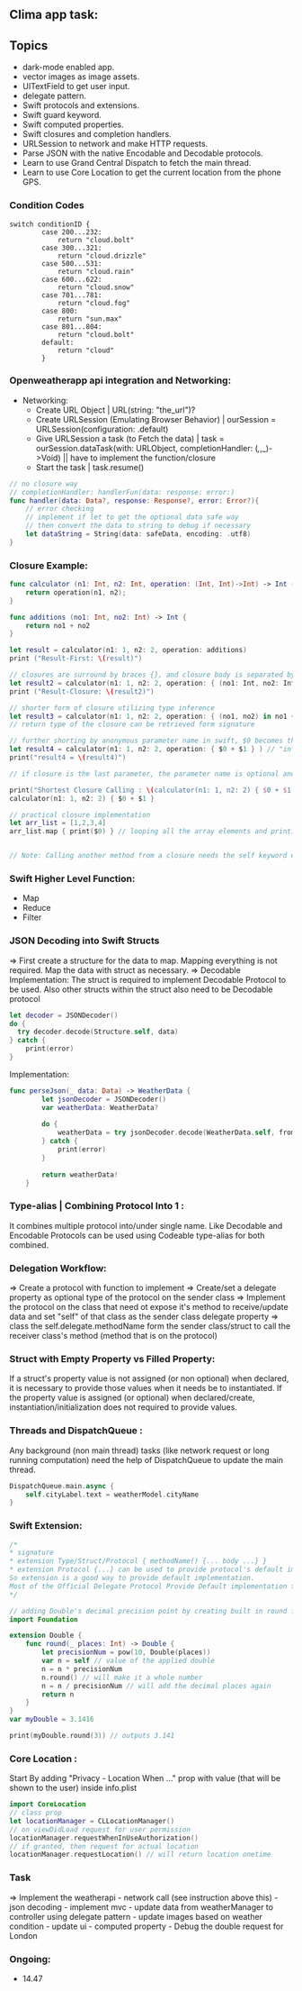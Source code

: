 ## Clima app task:

## Topics

* dark-mode enabled app.
* vector images as image assets.
* UITextField to get user input. 
* delegate pattern.
* Swift protocols and extensions. 
* Swift guard keyword. 
* Swift computed properties.
* Swift closures and completion handlers.
* URLSession to network and make HTTP requests.
* Parse JSON with the native Encodable and Decodable protocols. 
* Learn to use Grand Central Dispatch to fetch the main thread.
* Learn to use Core Location to get the current location from the phone GPS. 

### Condition Codes
```
switch conditionID {
        case 200...232:
            return "cloud.bolt"
        case 300...321:
            return "cloud.drizzle"
        case 500...531:
            return "cloud.rain"
        case 600...622:
            return "cloud.snow"
        case 701...781:
            return "cloud.fog"
        case 800:
            return "sun.max"
        case 801...804:
            return "cloud.bolt"
        default:
            return "cloud"
        }
```
### Openweatherapp api integration and Networking:
- Networking: 
    - Create URL Object | URL(string: "the_url")?
    - Create URLSession (Emulating Browser Behavior) | ourSession = URLSession(configuration: .default)
    - Give URLSession a task (to Fetch the data) | task = ourSession.dataTask(with: URLObject, completionHandler: (_,_,_)->Void) || have to implement the function/closure
    - Start the task | task.resume()
```swift
// no closure way
// completionHandler: handlerFun(data: response: error:)
func handler(data: Data?, response: Response?, error: Error?){
    // error checking
    // implement if let to get the optional data safe way
    // then convert the data to string to debug if necessary
    let dataString = String(data: safeData, encoding: .utf8)
}
```

### Closure Example:
```swift
func calculator (n1: Int, n2: Int, operation: (Int, Int)->Int) -> Int {
    return operation(n1, n2);
}

func additions (no1: Int, no2: Int) -> Int {
    return no1 + no2
}

let result = calculator(n1: 1, n2: 2, operation: additions)
print ("Result-First: \(result)")

// closures are surround by braces {}, and closure body is separated by "in" keyword instead of braces from the parameter and return type (signature)
let result2 = calculator(n1: 1, n2: 2, operation: { (no1: Int, no2: Int) -> Int in return no1 + no2 })
print ("Result-Closure: \(result2)")

// shorter form of closure utilizing type inference
let result3 = calculator(n1: 1, n2: 2, operation: { (no1, no2) in no1 + no2 } ) 
// return type of the closure can be retrieved form signature

// further shorting by anonymous parameter name in swift, $0 becomes the 1st parameter, $1 is second and so on
let result4 = calculator(n1: 1, n2: 2, operation: { $0 + $1 } ) // "in" can also be omitted
print("result4 = \(result4)")

// if closure is the last parameter, the parameter name is optional and the closure can be placed after the ending parenthesis (like kotlin)

print("Shortest Closure Calling : \(calculator(n1: 1, n2: 2) { $0 + $1 })")
calculator(n1: 1, n2: 2) { $0 + $1 }

// practical closure implementation
let arr_list = [1,2,3,4]
arr_list.map { print($0) } // looping all the array elements and printing using minimalist code of the swift closure


// Note: Calling another method from a closure needs the self keyword explicitly
```

### Swift Higher Level Function:
* Map
* Reduce
* Filter

### JSON Decoding into Swift Structs
=> First create a structure for the data to map. Mapping everything is not required. Map the data with struct as necessary.
=> Decodable Implementation: The struct is required to implement Decodable Protocol to be used. Also other structs within the struct also need to be Decodable protocol
```swift
let decoder = JSONDecoder()
do {
  try decoder.decode(Structure.self, data)  
} catch {
    print(error)
}
```

Implementation:
```swift
func perseJson(_ data: Data) -> WeatherData {
        let jsonDecoder = JSONDecoder()
        var weatherData: WeatherData?
        
        do {
            weatherData = try jsonDecoder.decode(WeatherData.self, from: data)
        } catch {
            print(error)
        }
        
        return weatherData!
    }
```
### Type-alias | Combining Protocol Into 1 :
It combines multiple protocol into/under single name. Like Decodable and Encodable Protocols can be used using Codeable type-alias for both combined.

### Delegation Workflow:
=> Create a protocol with function to implement
=> Create/set a delegate property as optional type of the protocol on the sender class
=> Implement the protocol on the class that need ot expose it's method to receive/update data and set "self" of that class as the sender class delegate property
=> class the self.delegate.methodName form the sender class/struct to call the receiver class's method (method that is on the protocol)
### Struct with Empty Property vs Filled Property:
If a struct's property value is not assigned (or non optional) when declared, it is necessary to provide those values when it needs be to instantiated. 
If the property value is assigned (or optional) when declared/create, instantiation/initialization does not required to provide values.
### Threads and DispatchQueue :
Any background (non main thread) tasks (like network request or long running computation) need the help of DispatchQueue to update the main thread.
```swift
DispatchQueue.main.async {
    self.cityLabel.text = weatherModel.cityName
}
```
### Swift Extension:
```swift
/*
* signature
* extension Type/Struct/Protocol { methodName() {... body ...} }
* extension Protocol {...} can be used to provide protocol's default implementation later. As protocol method cannot have bodies but just signature
So extension is a good way to provide default implementation. 
Most of the Official Delegate Protocol Provide Default implementation through extension, so we don't need to implement all those protocol methods.
*/

// adding Double's decimal precision point by creating built in round function a param
import Foundation

extension Double {
    func round(_ places: Int) -> Double {
        let precisionNum = pow(10, Double(places))
        var n = self // value of the applied double
        n = n * precisionNum
        n.round() // will make it a whole number
        n = n / precisionNum // will add the decimal places again
        return n
    }
}
var myDouble = 3.1416

print(myDouble.round(3)) // outputs 3.141
```
### Core Location :
Start By adding "Privacy - Location When ..." prop with value (that will be shown to the user) inside info.plist
```swift
import CoreLocation
// class prop
let locationManager = CLLocationManager()
// on viewDidLoad request for user permission
locationManager.requestWhenInUseAuthorization()
// if granted, then request for actual location
locationManager.requestLocation() // will return location onetime 
```
### Task
=> Implement the weatherapi
    - network call (see instruction above this)
    - json decoding
    - implement mvc
    - update data from weatherManager to controller using delegate pattern
    - update images based on weather condition
    - update ui
    - computed property
    - Debug the double request for London
### Ongoing:
- 14.47